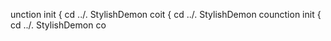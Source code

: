 unction init {
  cd ../.
StylishDemon        coit {
  cd ../.
StylishDemon        counction init {
  cd ../.
StylishDemon        co
